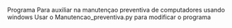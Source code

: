 Programa Para auxiliar na manutençao preventiva de computadores usando windows
Usar o Manutencao_preventiva.py para modificar o programa
